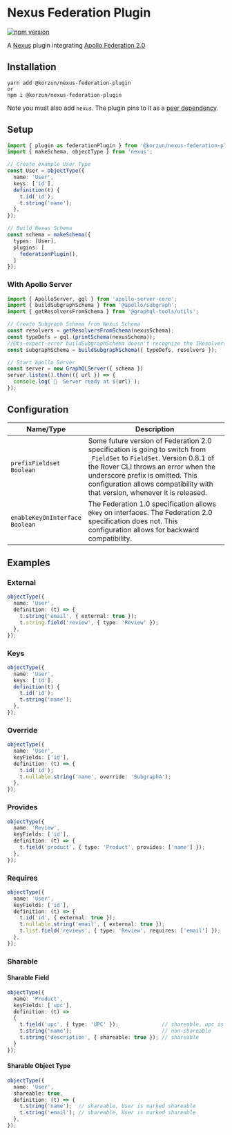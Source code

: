# Nexus Federation Plugin

[![npm version](https://badge.fury.io/js/@korzun%2Fnexus-federation-plugin.svg)](https://badge.fury.io/js/@korzun%2Fnexus-federation-plugin)

A [Nexus](https://nexusjs.org/) plugin integrating [Apollo Federation 2.0](https://www.apollographql.com/docs/federation)

## Installation

```shell
yarn add @korzun/nexus-federation-plugin
or
npm i @korzun/nexus-federation-plugin
```

Note you must also add `nexus`. The plugin pins to it as a [peer dependency](https://nodejs.org/en/blog/npm/peer-dependencies/).

## Setup

```ts
import { plugin as federationPlugin } from '@korzun/nexus-federation-plugin';
import { makeSchema, objectType } from 'nexus';

// Create example User Type
const User = objectType({
  name: 'User',
  keys: ['id'],
  definition(t) {
    t.id('id');
    t.string('name');
  },
});

// Build Nexus Schema
const schema = makeSchema({
  types: [User],
  plugins: [
    federationPlugin(),
  ]
});
```

### With Apollo Server

```ts
import { ApolloServer, gql } from 'apollo-server-core';
import { buildSubgraphSchema } from '@apollo/subgraph';
import { getResolversFromSchema } from '@graphql-tools/utils';

// Create Subgraph Schema from Nexus Schema
const resolvers = getResolversFromSchema(nexusSchema);
const typeDefs = gql.(printSchema(nexusSchema));
//@ts-expect-error buildSubgraphSchema doesn't recognize the IResolvers type
const subgraphSchema = buildSubgraphSchema({ typeDefs, resolvers });

// Start Apollo Server
const server = new GraphQLServer({ schema })
server.listen().then(({ url }) => {
  console.log(`🚀  Server ready at ${url}`);
});
```

## Configuration

| Name/Type      | Description |
| ----------- | ----------- |
| `prefixFieldset`<br/>`Boolean`| Some future version of Federation 2.0 specification is going to switch from `_FieldSet` to `FieldSet`. Version 0.8.1 of the Rover CLI throws an error when the underscore prefix is omitted. This configuration allows compatibility with that version, whenever it is released. |
| `enableKeyOnInterface`<br/>`Boolean` | The Federation 1.0 specification allows `@key` on interfaces. The Federation 2.0 specification does not. This configuration allows for backward compatibility. |

## Examples

### External

```ts
objectType({
  name: 'User',
  definition: (t) => {
    t.string('email', { external: true });
    t.string.field('review', { type: 'Review' });
  },
});
```

### Keys

```ts
objectType({
  name: 'User',
  keys: ['id'],
  definition(t) {
    t.id('id');
    t.string('name');
  },
});
```

### Override

```ts
objectType({
  name: 'User',
  keyFields: ['id'],
  definition: (t) => {
    t.id('id');
    t.nullable.string('name', override: 'SubgraphA');
  },
});
```

### Provides

```ts
objectType({
  name: 'Review',
  keyFields: ['id'],
  definition: (t) => {
    t.field('product', { type: 'Product', provides: ['name'] });
  },
});
```

### Requires

```ts
objectType({
  name: 'User',
  keyFields: ['id'],
  definition: (t) => {
    t.id('id', { external: true });
    t.nullable.string('email', { external: true });
    t.list.field('reviews', { type: 'Review', requires: ['email'] });
  },
});
```

### Sharable

#### Sharable Field

```ts
objectType({
  name: 'Product',
  keyFields: ['upc'],
  definition: (t) => 
  {
    t.field('upc', { type: 'UPC' });              // shareable, upc is a key field
    t.string('name');                             // non-shareable
    t.string('description', { shareable: true }); // shareable
  }
});
```

#### Sharable Object Type

```ts
objectType({
  name: 'User',
  shareable: true,
  definition: (t) => {
    t.string('name');  // shareable, User is marked shareable
    t.string('email'); // shareable, User is marked shareable
  },
});
```
